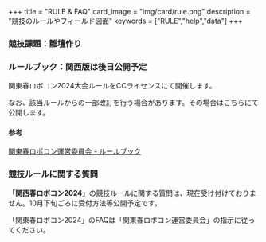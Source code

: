 +++
title = "RULE & FAQ"
card_image =  "img/card/rule.png"
description = "競技のルールやフィールド図面"
keywords = ["RULE","help","data"]
+++
<!-- 
2023年大会は終了しました.   -->
<!-- 2024年大会のルール公開をお待ち下さい． -->
### 競技課題：雛壇作り

### ルールブック：関西版は後日公開予定

関東春ロボコン2024大会ルールをCCライセンスにて開催します。

なお、該当ルールからの一部改訂を行う場合があります。その場合はこちらにて公開します。

#### 参考
[関東春ロボコン運営委員会 - ルールブック](https://kantouharurobo.com/haru/rulebook)


### 競技ルールに関する質問

「**関西春ロボコン2024**」の競技ルールに関する質問は、現在受け付けておりません。10月下旬ごろに受付方法等公開予定です。
<!-- 下記リンクの手法で行います。
[競技ルールに関する質問](https://xn--tck4d2b0a0029dol2bn0r.com/contact/) -->

「関東春ロボコン2024」のFAQは「関東春ロボコン運営委員会」の指示に従ってください。


<br>
